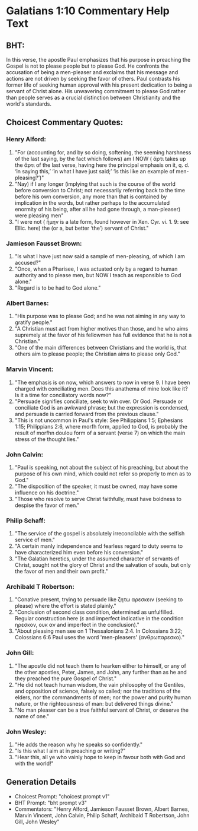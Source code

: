 # Galatians 1:10 Commentary Help Text

## BHT:
In this verse, the apostle Paul emphasizes that his purpose in preaching the Gospel is not to please people but to please God. He confronts the accusation of being a men-pleaser and exclaims that his message and actions are not driven by seeking the favor of others. Paul contrasts his former life of seeking human approval with his present dedication to being a servant of Christ alone. His unwavering commitment to please God rather than people serves as a crucial distinction between Christianity and the world's standards.

## Choicest Commentary Quotes:
### Henry Alford:
1. "For (accounting for, and by so doing, softening, the seeming harshness of the last saying, by the fact which follows) am I NOW ( ἄρτι takes up the ἄρτι of the last verse, having here the principal emphasis on it, q. d. ‘in saying this,’ ‘in what I have just said;’ ‘is this like an example of men-pleasing?’)" 
2. "Nay) if I any longer (implying that such is the course of the world before conversion to Christ; not necessarily referring back to the time before his own conversion, any more than that is contained by implication in the words, but rather perhaps to the accumulated enormity of his being, after all he had gone through, a man-pleaser) were pleasing men"
3. "I were not ( ἤμην is a late form, found however in Xen. Cyr. vi. 1. 9: see Ellic. here) the (or a, but better ‘the’) servant of Christ."

### Jamieson Fausset Brown:
1. "Is what I have just now said a sample of men-pleasing, of which I am accused?"
2. "Once, when a Pharisee, I was actuated only by a regard to human authority and to please men, but NOW I teach as responsible to God alone."
3. "Regard is to be had to God alone."

### Albert Barnes:
1. "His purpose was to please God; and he was not aiming in any way to gratify people."
2. "A Christian must act from higher motives than those, and he who aims supremely at the favor of his fellowmen has full evidence that he is not a Christian."
3. "One of the main differences between Christians and the world is, that others aim to please people; the Christian aims to please only God."

### Marvin Vincent:
1. "The emphasis is on now, which answers to now in verse 9. I have been charged with conciliating men. Does this anathema of mine look like it? Is it a time for conciliatory words now?"
2. "Persuade signifies conciliate, seek to win over. Or God. Persuade or conciliate God is an awkward phrase; but the expression is condensed, and persuade is carried forward from the previous clause."
3. "This is not uncommon in Paul's style: See Philippians 1:5; Ephesians 1:15; Philippians 2:6, where morfh form, applied to God, is probably the result of morfhn doulou form of a servant (verse 7) on which the main stress of the thought lies."

### John Calvin:
1. "Paul is speaking, not about the subject of his preaching, but about the purpose of his own mind, which could not refer so properly to men as to God."
2. "The disposition of the speaker, it must be owned, may have some influence on his doctrine."
3. "Those who resolve to serve Christ faithfully, must have boldness to despise the favor of men."

### Philip Schaff:
1. "The service of the gospel is absolutely irreconcilable with the selfish service of men."
2. "A certain manly independence and fearless regard to duty seems to have characterized him even before his conversion."
3. "The Galatian heretics, under the assumed character of servants of Christ, sought not the glory of Christ and the salvation of souls, but only the favor of men and their own profit."

### Archibald T Robertson:
1. "Conative present, trying to persuade like ζητω αρεσκειν (seeking to please) where the effort is stated plainly." 
2. "Conclusion of second class condition, determined as unfulfilled. Regular construction here (ε and imperfect indicative in the condition ηρεσκον, ουκ αν and imperfect in the conclusion)." 
3. "About pleasing men see on 1 Thessalonians 2:4. In Colossians 3:22; Colossians 6:6 Paul uses the word 'men-pleasers' (ανθρωπαρεσκο)."

### John Gill:
1. "The apostle did not teach them to hearken either to himself, or any of the other apostles, Peter, James, and John, any further than as he and they preached the pure Gospel of Christ."
2. "He did not teach human wisdom, the vain philosophy of the Gentiles, and opposition of science, falsely so called; nor the traditions of the elders, nor the commandments of men; nor the power and purity human nature, or the righteousness of man: but delivered things divine."
3. "No man pleaser can be a true faithful servant of Christ, or deserve the name of one."

### John Wesley:
1. "He adds the reason why he speaks so confidently."
2. "Is this what I aim at in preaching or writing?"
3. "Hear this, all ye who vainly hope to keep in favour both with God and with the world!"


## Generation Details
- Choicest Prompt: "choicest prompt v1"
- BHT Prompt: "bht prompt v3"
- Commentators: "Henry Alford, Jamieson Fausset Brown, Albert Barnes, Marvin Vincent, John Calvin, Philip Schaff, Archibald T Robertson, John Gill, John Wesley"

